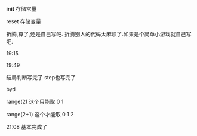 


__init__ 存储常量

reset 存储变量




折腾,算了,还是自己写吧.
折腾别人的代码太麻烦了.如果是个简单小游戏就自己写吧.



19:15


19:49

结局判断写完了
step也写完了



byd

range(2)
这个只能取 0  1

range(2+1)
这个才能取 0 1 2 


21:08
基本完成了